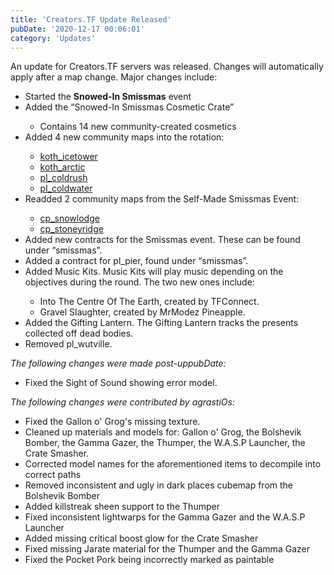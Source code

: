 ```yaml
---
title: 'Creators.TF Update Released'
pubDate: '2020-12-17 00:06:01'
category: 'Updates'
---
```


<p>
An update for Creators.TF servers was released. Changes will automatically apply after a map change. Major changes include:
<ul>
	<li>Started the <strong>Snowed-In Smissmas</strong> event</li>
	<li>Added the “Snowed-In Smissmas Cosmetic Crate”</li>
	<ul>
		<li>Contains 14 new community-created cosmetics</li>
	</ul>
	<li>Added 4 new community maps into the rotation:</li>
	<ul>
		<li><a href="https://steamcommunity.com/sharedfiles/filedetails/?id=1356347293" target='_blank'>koth_icetower</a></li>
		<li><a href="https://steamcommunity.com/sharedfiles/filedetails/?id=460499484" target='_blank'>koth_arctic</a></li>
		<li><a href="https://steamcommunity.com/sharedfiles/filedetails/?id=1583805523" target='_blank'>pl_coldrush</a></li>
		<li><a href="https://steamcommunity.com/sharedfiles/filedetails/?id=2249347647" target='_blank'>pl_coldwater</a></li>
	</ul>
	<li>Readded 2 community maps from the Self-Made Smissmas Event:</li>
	<ul>
		<li><a href="https://steamcommunity.com/sharedfiles/filedetails/?id=558352341" target='_blank'>cp_snowlodge</a></li>
		<li><a href="https://steamcommunity.com/sharedfiles/filedetails/?id=454159250" target='_blank'>cp_stoneyridge</a></li>
	</ul>
	<li>Added new contracts for the Smissmas event. These can be found under “smissmas”.</li>
	<li>Added a contract for pl_pier, found under “smissmas”.</li>
	<li>Added Music Kits. Music Kits will play music depending on the objectives during the round. The two new ones include:</li>
	<ul>
		<li>Into The Centre Of The Earth, created by TFConnect.</li>
		<li>Gravel Slaughter, created by MrModez Pineapple.</li>
	</ul>
	<li>Added the Gifting Lantern. The Gifting Lantern tracks the presents collected off dead bodies.</li>
	<li>Removed pl_wutville.</li>
	</ul>
</p>

<p>
<i>The following changes were made post-uppubDate:</i>
<ul>
	<li>Fixed the Sight of Sound showing error model.</li>
</ul>
</p>

<p>
<i>The following changes were contributed by agrastiOs:</i>
<ul>
	<li>Fixed the Gallon o' Grog's missing texture.</li>
	<li>Cleaned up materials and models for: Gallon o' Grog, the Bolshevik Bomber, the Gamma Gazer, the Thumper, the W.A.S.P Launcher, the Crate Smasher.</li>
	<li>Corrected model names for the aforementioned items to decompile into correct paths</li>
	<li>Removed inconsistent and ugly in dark places cubemap from the Bolshevik Bomber</li>
	<li>Added killstreak sheen support to the Thumper</li>
	<li>Fixed inconsistent lightwarps for the Gamma Gazer and the W.A.S.P Launcher</li>
	<li>Added missing critical boost glow for the Crate Smasher</li>
	<li>Fixed missing Jarate material for the Thumper and the Gamma Gazer</li>
	<li>Fixed the Pocket Pork being incorrectly marked as paintable</li>
</ul>
</p>
